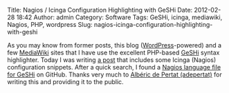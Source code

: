 Title: Nagios / Icinga Configuration Highlighting with GeSHi
Date: 2012-02-28 18:42
Author: admin
Category: Software
Tags: GeSHi, icinga, mediawiki, Nagios, PHP, wordpress
Slug: nagios-icinga-configuration-highlighting-with-geshi

As you may know from former posts, this blog
([WordPress](http://wordpress.org)-powered) and a few
[MediaWiki](http://www.mediawiki.org) sites that I have use the
excellent PHP-based [GeSHi](http://qbnz.com/highlighter/) syntax
highlighter. Today I was writing [a
post](/2012/02/sending-aim-messages-from-a-perl-script/) that includes
some Icinga (Nagios) configuration snippets. After a quick search, I
found a [Nagios language file for
GeSHi](https://github.com/adepertat/geshi-nagios) on GitHub. Thanks very
much to [Albéric de Pertat (adepertat)](https://github.com/adepertat)
for writing this and providing it to the public.
